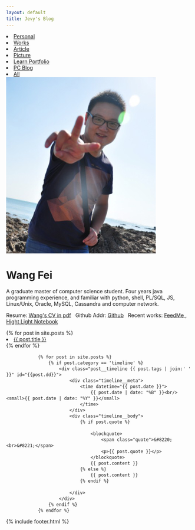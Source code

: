 ```yaml
---
layout: default
title: Jevy's Blog
---
```

<div id="menu">
<li><a href="#" id="personal">Personal</a></li>
<li><a href="#" id="project">Works</a></li>
<li><a href="#" id="article">Article</a></li>
<li><a href="#" id="picture">Picture</a></li>
<li><a href="#" id="portfolio">Learn Portfolio</a></li>
<li><a href="#" id="pc">PC Blog</a></li>
<li><a href="#" id="all" class="live">All</a></li>
</div>
<div id="aboutme">
<div class="me_img"><img src="img/me.jpg"/></div>
<div class="me">
<h1>Wang Fei</h1>
<p>A graduate master of computer science student.
Four years java programming experience, and familiar with python, shell, PL/SQL, JS, Linux/Unix, Oracle, MySQL, Cassandra and computer network.<br>

Resume: <a href="./pdf/CV_2016_07.pdf">Wang's CV in pdf</a>  &nbsp;
Github Addr: <a href="https://github.com/jevy-wangfei">Github</a> &nbsp;
Recent works:
            <a href="#" onclick="showArticle('FeedMe')">
                <span class="post-teaser__title">FeedMe</span>
                <!-- <span class="post-teaser__date">25 July 2016</span> -->
            </a>
,
              <a href="#" onclick="showArticle('HightightNoteBook')">
                  <span class="post-teaser__title">Hight Light Notebook</span>
                  <!-- <span class="post-teaser__date">24 July 2016</span> -->
              </a>
              </p>
</div>
</div>
<div class="leftNav">
    {% for post in site.posts %}
        <li class="post-teaser {{ post.tags | join:' ' }}" onclick="showArticle('{{post.dd}}')">
            <a href="#">
                <span class="post-teaser__title">{{ post.title }}</span>
                <!-- <span class="post-teaser__date">{{ post.date | date: "%d %B %Y" }}</span> -->
            </a>
        </li>
    {% endfor %}
</div>
<div id="timeline" >



				{% for post in site.posts %}
					{% if post.category == 'timeline' %}
					    <div class="post__timeline {{ post.tags | join:' ' }}" id="{{post.dd}}">
					    	<div class="timeline__meta">
								<time datetime="{{ post.date }}">
									{{ post.date | date: "%B" }}<br/><small>{{ post.date | date: "%Y" }}</small>
								</time>
							</div>
							<div class="timeline__body">
								{% if post.quote %}

									<blockquote>
										<span class="quote">&#8220;<br>&#8221;</span>
										<p>{{ post.quote }}</p>
									</blockquote>
									{{ post.content }}
								{% else %}
									{{ post.content }}
								{% endif %}

							</div>
					    </div>
					{% endif %}
				{% endfor %}


</div>
<div id="footer">
{% include footer.html %}
</div>

